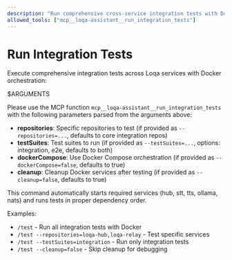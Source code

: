 ```yaml
---
description: "Run comprehensive cross-service integration tests with Docker orchestration"
allowed_tools: ["mcp__loqa-assistant__run_integration_tests"]
---
```


# Run Integration Tests

Execute comprehensive integration tests across Loqa services with Docker orchestration:

$ARGUMENTS

Please use the MCP function `mcp__loqa-assistant__run_integration_tests` with the following parameters parsed from the arguments above:

- **repositories**: Specific repositories to test (if provided as `--repositories=...`, defaults to core integration repos)
- **testSuites**: Test suites to run (if provided as `--testSuites=...`, options: integration, e2e, defaults to both)
- **dockerCompose**: Use Docker Compose orchestration (if provided as `--dockerCompose=false`, defaults to true)
- **cleanup**: Cleanup Docker services after testing (if provided as `--cleanup=false`, defaults to true)

This command automatically starts required services (hub, stt, tts, ollama, nats) and runs tests in proper dependency order.

Examples:
- `/test` - Run all integration tests with Docker
- `/test --repositories=loqa-hub,loqa-relay` - Test specific services
- `/test --testSuites=integration` - Run only integration tests
- `/test --cleanup=false` - Skip cleanup for debugging